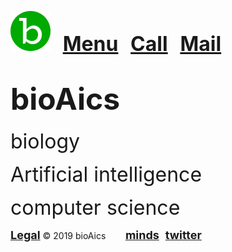 <head>
  
<link rel="apple-touch-icon" sizes="180x180" href="/apple-touch-icon.png">
<link rel="icon" type="image/png" sizes="32x32" href="/favicon-32x32.png">
<link rel="icon" type="image/png" sizes="16x16" href="/favicon-16x16.png">
<link rel="manifest" href="/site.webmanifest">
  
<!-- Global site tag (gtag.js) - Google Analytics -->
<script async src="https://www.googletagmanager.com/gtag/js?id=UA-147147534-1"></script>
<script>
  window.dataLayer = window.dataLayer || [];
  function gtag(){dataLayer.push(arguments);}
  gtag('js', new Date());

  gtag('config', 'UA-147147534-1');
</script>
</head>

<a href="https://bioaics.github.io"><img width="64px" src="/bioAics.svg"></a>&nbsp;&nbsp;&nbsp;&nbsp;&nbsp;<strong><font size="6"><a href="https://bioaics.github.io/menu">Menu</a></font></strong>&nbsp;&nbsp;&nbsp;&nbsp;
<strong><font size="6"><a href="tel:+31685842325">Call</a></font></strong>&nbsp;&nbsp;&nbsp;&nbsp;
<strong><font size="6"><a href="mailto:bioaics.x@gmail.com">Mail</a></font></strong>
# <strong><font size="7">bioAics</font></strong>
<p><font size="6">biology</font></p>
<p><font size="6">Artificial intelligence</font></p>
<p><font size="6">computer science</font></p>

<strong><font size="4"><a href="https://bioaics.github.io/legal">Legal</a></font></strong> © 2019 bioAics &nbsp;&nbsp;&nbsp;&nbsp;&nbsp;&nbsp;&nbsp;<strong><font size="4"><a href="https://www.minds.com/bioaics" target="_blank">minds</a></font> &nbsp; <font size="4"><a href="https://twitter.com/bioAics" target="_blank">twitter</a></font></strong>
